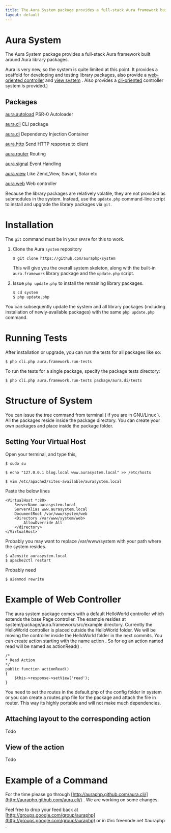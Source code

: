 ```yaml
---
title: The Aura System package provides a full-stack Aura framework built around Aura library packages.
layout: default
---
```


Aura System
===========

The Aura System package provides a full-stack Aura framework built around Aura library packages.

Aura is very new, so the system is quite limited at this point. It provides a scaffold for developing and testing library packages, also provide a [web-oriented controller](http://auraphp.github.com/aura.web/) and [view system](http://auraphp.github.com/aura.view/) . Also provides a [cli-oriented](http://auraphp.github.com/aura.cli/) controller system *is* provided.)

Packages
--------

[aura.autoload](http://auraphp.github.com/aura.autoload) PSR-0 Autoloader

[aura.cli](http://auraphp.github.com/aura.cli) CLI package

[aura.di](http://auraphp.github.com/aura.di) Dependency Injection Container

[aura.http](http://auraphp.github.com/aura.http) Send HTTP response to client

[aura.router](http://auraphp.github.com/aura.router) Routing

[aura.signal](http://auraphp.github.com/aura.signal) Event Handling

[aura.view](http://auraphp.github.com/aura.view) Like Zend_View, Savant, Solar etc

[aura.web](http://auraphp.github.com/aura.web) Web controller

Because the library packages are relatively volatile, they are not provided as submodules in the system.  Instead, use the `update.php` command-line script to install and upgrade the library packages via `git`.


Installation
============

The `git` command must be in your `$PATH` for this to work.

1.  Clone the Aura `system` repository

        $ git clone https://github.com/auraphp/system
    
    This will give you the overall system skeleton, along with the built-in
    `aura.framework` library package and the `update.php` script.

2.  Issue `php update.php` to install the remaining library packages.

        $ cd system
        $ php update.php

You can subsequently update the system and all library packages (including installation of newly-available packages) with the same `php update.php` command.


Running Tests
=============

After installation or upgrade, you can run the tests for all packages like so:

    $ php cli.php aura.framework.run-tests

To run the tests for a single package, specify the package tests directory:

    $ php cli.php aura.framework.run-tests package/aura.di/tests
    
Structure of System
===================
You can issue the tree command from terminal ( if you are in GNU/Linux ).
All the packages reside inside the package directory. You can create your own packages and place inside the package folder.
    
Setting Your Virtual Host
-------------------------
Open your terminal, and type this,

    $ sudo su 

    $ echo "127.0.0.1 blog.local www.aurasystem.local" >> /etc/hosts

    $ vim /etc/apache2/sites-available/aurasystem.local

Paste the below lines 

    <VirtualHost *:80>
        ServerName aurasystem.local
        ServerAlias www.aurasystem.local
        DocumentRoot /var/www/system/web
        <Directory /var/www/system/web>
            AllowOverride All
        </directory>
    </VirtualHost>

Probably you may want to replace /var/www/system with your path where the system resides.

    $ a2ensite aurasystem.local    
    $ apache2ctl restart

Probably need 
    
    $ a2enmod rewrite

Example of Web Controller
=========================
The aura system package comes with a default HelloWorld controller which extends the base Page controller. 
The example resides at system/package/aura.framework/src/example directory.
Currently the HelloWorld controller is placed outside the HelloWorld folder. We will be moving the controller inside the HelloWorld folder in the next commits.
You can create action starting with the name action . So for eg an action named read will be named as actionRead() .

    /*
    * Read Action
    */
    public function actionRead()
    {
        $this->response->setView('read');
    }
    
You need to set the routes in the default.php of the config folder in system or you can create a routes.php file for the package and attach the file in router. This way its highly portable and will not make much dependencies.

Attaching layout to the corresponding action
--------------------------------------------
Todo

View of the action
------------------
Todo

Example of a Command
====================
For the time please go through [http://auraphp.github.com/aura.cli/](http://auraphp.github.com/aura.cli/) . We are working on some changes.

Feel free to drop your feed back at [http://groups.google.com/group/auraphp](http://groups.google.com/group/auraphp) or in #irc freenode.net #auraphp .
